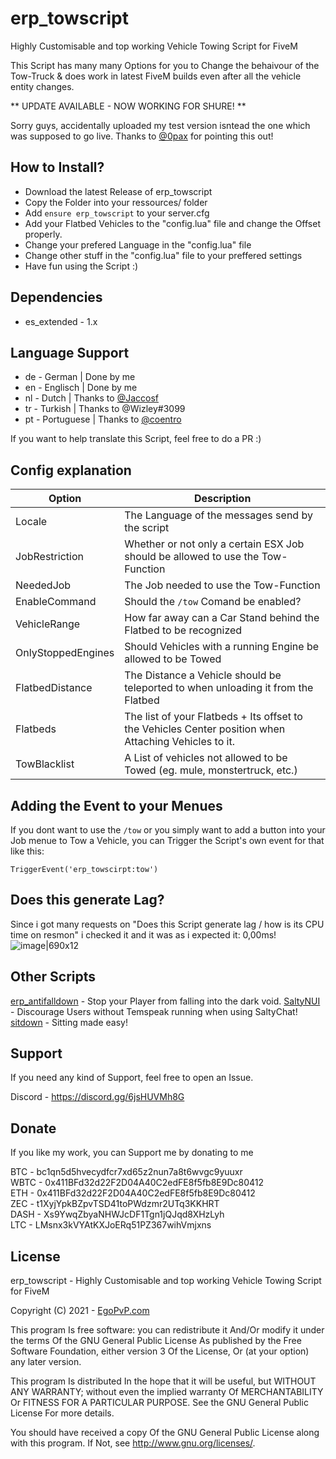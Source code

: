 # erp_towscript
Highly Customisable and top working Vehicle Towing Script for FiveM

This Script has many many Options for you to Change the behaivour of the Tow-Truck & does work in latest FiveM builds even after all the vehicle entity changes.


** UPDATE AVAILABLE - NOW WORKING FOR SHURE! ** 

Sorry guys, accidentally uploaded my test version isntead the one which was supposed to go live.
Thanks to [@0pax](https://github.com/0pax) for pointing this out!


## How to Install?
- Download the latest Release of erp_towscript
- Copy the Folder into your ressources/ folder
- Add `ensure erp_towscript` to your server.cfg
- Add your Flatbed Vehicles to the "config.lua" file and change the Offset properly. 
- Change your prefered Language in the "config.lua" file
- Change other stuff in the "config.lua" file to your preffered settings
- Have fun using the Script :) 

## Dependencies

* es_extended - 1.x

## Language Support
 - de - German | Done by me 
 - en - Englisch | Done by me 
 - nl - Dutch | Thanks to [@Jaccosf](https://github.com/Jaccosf)
 - tr - Turkish | Thanks to @Wizley#3099
 - pt - Portuguese | Thanks to [@coentro](https://github.com/coentro)

If you want to help translate this Script, feel free to do a PR :)

## Config explanation
Option | Description
------------- | -------------
Locale | The Language of the messages send by the script
JobRestriction | Whether or not only a certain ESX Job should be allowed to use the Tow-Function 
NeededJob | The Job needed to use the Tow-Function 
EnableCommand | Should the `/tow` Comand be enabled?
VehicleRange  | How far away can a Car Stand behind the Flatbed to be recognized
OnlyStoppedEngines | Should Vehicles with a running Engine be allowed to be Towed
FlatbedDistance | The Distance a Vehicle should be teleported to when unloading it from the Flatbed
Flatbeds | The list of your Flatbeds + Its offset to the Vehicles Center position when Attaching Vehicles to it.
TowBlacklist | A List of vehicles not allowed to be Towed (eg. mule, monstertruck, etc.)

## Adding the Event to your Menues 
If you dont want to use the `/tow` or you simply want to add a button into your Job menue to Tow a Vehicle, you can Trigger the Script's own event for that like this:

`TriggerEvent('erp_towscirpt:tow')`

## Does this generate Lag?
Since i got many requests on "Does this Script generate lag / how is its CPU time on resmon" 
i checked it and it was as i expected it: 0,00ms!
![image|690x12](https://forum.cfx.re/uploads/default/original/4X/a/4/2/a425a7a66c017cb456e93db9b2e145e0f9d4bc47.png)

## Other Scripts

[erp_antifalldown](https://github.com/EgoPvP/erp_antifalldown) - Stop your Player from falling into the dark void.
[SaltyNUI](https://github.com/EgoPvP/SaltyNUI) - Discourage Users without Temspeak running when using SaltyChat!
[sitdown](https://github.com/EgoPvP/sitdown) - Sitting made easy!

## Support
If you need any kind of Support, feel free to open an Issue.

Discord - https://discord.gg/6jsHUVMh8G


## Donate
If you like my work, you can Support me by donating to me

BTC - bc1qn5d5hvecydfcr7xd65z2nun7a8t6wvgc9yuuxr <br>
WBTC - 0x411BFd32d22F2D04A40C2edFE8f5fb8E9Dc80412 <br>
ETH - 0x411BFd32d22F2D04A40C2edFE8f5fb8E9Dc80412 <br>
ZEC - t1XyjYpkBZpvTSD41toPWdzmr2UTq3KKHRT <br>
DASH - Xs9YwqZbyaNHWJcDF1Tgn1jQJqd8XHzLyh <br>
LTC - LMsnx3kVYAtKXJoERq51PZ367wihVmjxns <br>

## License

erp_towscript - Highly Customisable and top working Vehicle Towing Script for FiveM

Copyright (C) 2021 - [EgoPvP.com](https://egopvp.com)

This program Is free software: you can redistribute it And/Or modify it under the terms Of the GNU General Public License As published by the Free Software Foundation, either version 3 Of the License, Or (at your option) any later version.

This program Is distributed In the hope that it will be useful, but WITHOUT ANY WARRANTY; without even the implied warranty Of MERCHANTABILITY Or FITNESS FOR A PARTICULAR PURPOSE. See the GNU General Public License For more details.

You should have received a copy Of the GNU General Public License along with this program. If Not, see http://www.gnu.org/licenses/.

